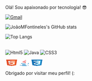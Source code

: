 Olá! Sou apaixonado por tecnologia! 😎

[![Gmail](https://img.shields.io/badge/Gmail-D14836?style=for-the-badge&logo=gmail&logoColor=white)](https://mail.google.com/mail/u/0/?tab=rm&ogbl#search/jmfontineles)


![JoãoMFontineles's GitHub stats](https://github-readme-stats.vercel.app/api?username=joaomfontineles&show_icons=true&theme=dracula)

![Top Langs](https://github-readme-stats.vercel.app/api/top-langs/?username=JoaoMFontineles&layout=compact)

<div style="display= inline_block"><br/>
   <img align="center" alt="Html5" src="https://img.shields.io/badge/HTML5-E34F26?style=for-the-badge&logo=html5&logoColor=white" />
    <img align="center" alt="Java" src="https://img.shields.io/badge/Java-ED8B00?style=for-the-badge&logo=openjdk&logoColor=white" />
      <img align="center" alt="CSS3" src="https://img.shields.io/badge/css3-1572B6.svg?style=for-the-badge&logo=css3&logoColor=white" />
   </div>



<img align="center" alt="João-html5" height="20" width="40" src="https://raw.githubusercontent.com/devicons/devicon/master/icons/html5/html5-original.svg"><img align="center" alt="João-Java" height="20" width="40" src="https://raw.githubusercontent.com/devicons/devicon/master/icons/java/java-original.svg"><img align="center" alt="João-css3" height="20" width="40" src="https://raw.githubusercontent.com/devicons/devicon/master/icons/css3/css3-original.svg">

Obrigado por visitar meu perfil! (:
